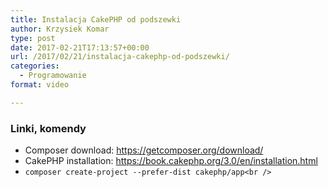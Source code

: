 ```yaml
---
title: Instalacja CakePHP od podszewki
author: Krzysiek Komar
type: post
date: 2017-02-21T17:13:57+00:00
url: /2017/02/21/instalacja-cakephp-od-podszewki/
categories:
  - Programowanie
format: video

---
```

<span class="embed-youtube" style="text-align:center; display: block;"></span>

### Linki, komendy

  * Composer download: <https://getcomposer.org/download/>
  * CakePHP installation: <https://book.cakephp.org/3.0/en/installation.html>
  * `composer create-project --prefer-dist cakephp/app<br />
`